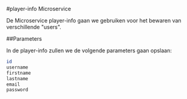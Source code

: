 #player-info Microservice

De Microservice player-info gaan we gebruiken voor het bewaren van verschillende "users".

##Parameters

In de player-info zullen we de volgende parameters gaan opslaan:

```bash
id
username
firstname
lastname
email
password